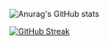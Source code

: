 ![Anurag's GitHub stats](https://github-readme-stats.vercel.app/api?username=Nade00&show_icons=true&theme=synthwave)

[![GitHub Streak](https://github-readme-streak-stats.herokuapp.com?user=Nade00&theme=highcontrast)](https://git.io/streak-stats)

